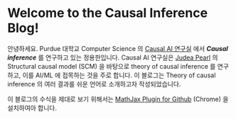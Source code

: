 # Welcome to the Causal Inference Blog!

안녕하세요. Purdue 대학교 Computer Science 의 [Causal AI 연구실](http://causalai.com/) 에서 ***Causal inference*** 를 연구하고 있는 정용한입니다. Causal AI 연구실은 [Judea Pearl](http://bayes.cs.ucla.edu/jp_home.html) 의 Structural causal model (SCM) 을 바탕으로 theory of causal inference 를 연구하고, 이를  AI/ML 에 접목하는 것을 주로 합니다. 이 블로그는 Theory of causal inference 의 여러 결과를 쉬운 언어로 소개하고자 작성되었습니다. 

이 블로그의 수식을 제대로 보기 위해서는 [MathJax Plugin for Github](https://chrome.google.com/webstore/detail/mathjax-plugin-for-github/ioemnmodlmafdkllaclgeombjnmnbima?hl=en) (Chrome) 을 설치하여아 합니다. 
